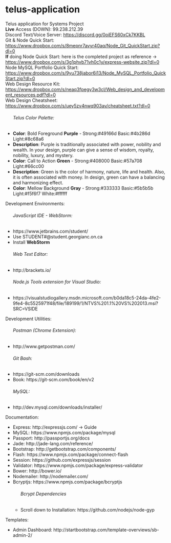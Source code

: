 # telus-application
Telus application for Systems Project <br />
<strong>Live</strong> Access (DOWN): 99.238.212.39 <br />
Discord Text/Voice Server: https://discord.gg/0oiEFS60xCk7KKBL <br />
Git & Node Quick Start: https://www.dropbox.com/s/8mepnr7avyr40aq/Node_Git_QuickStart.zip?dl=0 <br />
<strong>If</strong> doing Node Quick Start: here is the completed project as reference -> https://www.dropbox.com/s/3g1phvb71vh0c1y/express-website.zip?dl=0 <br />
Node MySQL Portfolio Quick Start: https://www.dropbox.com/s/9yu738jabor6i13/Node_MySQL_Portfolio_QuickStart.zip?dl=0 <br />
Web Design Resource Kit: https://www.dropbox.com/s/neaq3fpegy3w3cl/Web_design_and_development_resources.pdf?dl=0 <br />
Web Design Cheatsheet: https://www.dropbox.com/s/uey5zv4nwq903av/cheatsheet.txt?dl=0 <br />
<ul>
	<h6>Telus Color Palette:</h6>
	<li><strong>Color</strong>: Bold Foreground <strong>Purple</strong> - Strong:#49166d Basic:#4b286d Light:#8c68a6</li>
	<li><strong>Description</strong>: Purple is traditionally associated with power, nobility and wealth. 
		In your design, purple can give a sense of wisdom, royalty, nobility, luxury, and mystery.</li>
	<li><strong>Color</strong>: Call to Action <strong>Green</strong> - Strong:#408000 Basic:#57a708 Light:#66cc00</li>
	<li><strong>Description</strong>: Green is the color of harmony, nature, life and health. 
		Also, it is often associated with money. In design, green can have a balancing and harmonizing effect.</li>
	<li><strong>Color</strong>: Mellow Background <strong>Gray</strong> - Strong:#333333 Basic:#5b5b5b Light:#f5f6f7 White:#ffffff</li>
</ul>
Development Environments: <br />
<ul>
	<h6>JavaScript IDE - WebStorm:</h6>
	<li>https://www.jetbrains.com/student/</li>
	<li>Use STUDENT#@student.georgianc.on.ca</li>
	<li>Install <strong>WebStorm</strong></li>
	<h6>Web Text Editor:</h6>
	<li>http://brackets.io/</li>
	<h6>Node.js Tools extension for Visual Studio:</h6>
	<li>https://visualstudiogallery.msdn.microsoft.com/b0da18c5-24da-4fe2-9fe4-8c5525971f48/file/189199/1/NTVS%201.1%20VS%202013.msi?SRC=VSIDE</li>
</ul>
Development Utilities: <br />
<ul>
	<h6>Postman (Chrome Extension):</h6>
	<li>http://www.getpostman.com/</li>
	<h6>Git Bash:</h6>
	<li>https://git-scm.com/downloads</li>
	<li>Book: https://git-scm.com/book/en/v2</li>
	<h6>MySQL:</h6>
	<li>http://dev.mysql.com/downloads/installer/</li>
</ul>
Documentation: <br />
<ul>
	<li>Express: http://expressjs.com/ -> Guide</li>
	<li>MySQL: https://www.npmjs.com/package/mysql</li>
	<li>Passport: http://passportjs.org/docs</li>
	<li>Jade: http://jade-lang.com/reference/</li>
	<li>Bootstrap: http://getbootstrap.com/components/</li>
	<li>Flash: https://www.npmjs.com/package/connect-flash</li>
	<li>Session: https://github.com/expressjs/session</li>
	<li>Validator: https://www.npmjs.com/package/express-validator</li>
	<li>Bower: http://bower.io/</li>
	<li>Nodemailer: http://nodemailer.com/</li>
	<li>Bcryptjs: https://www.npmjs.com/package/bcryptjs</li>
	<ul>
		<h6>Bcrypt Dependencies</h6>
		<li>Scroll down to Installation: https://github.com/nodejs/node-gyp</li>
	</ul>
</ul>
Templates: <br />
<ul>
	<li>Admin Dashboard: http://startbootstrap.com/template-overviews/sb-admin-2/</li>
</ul>